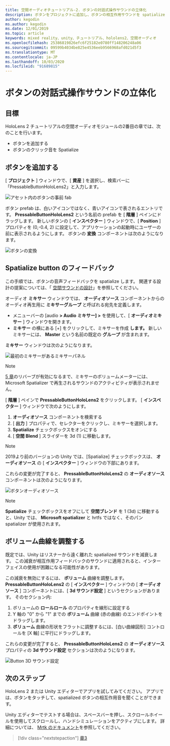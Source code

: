 ```yaml
---
title: 空間オーディオチュートリアル-2. ボタンの対話式操作サウンドの立体化
description: ボタンをプロジェクトに追加し、ボタンの相互作用サウンドを spatialize します。
author: kegodin
ms.author: kegodin
ms.date: 12/01/2019
ms.topic: article
keywords: mixed reality、unity、チュートリアル、hololens2、空間オーディオ
ms.openlocfilehash: 25386819826efc6f25182e0780ff148206248a06
ms.sourcegitcommit: 09599b4034be825e4536eeb9566968afd021d5f3
ms.translationtype: MT
ms.contentlocale: ja-JP
ms.lasthandoff: 10/03/2020
ms.locfileid: "91689815"
---
```

# <a name="spatializing-button-interaction-sounds"></a>ボタンの対話式操作サウンドの立体化

## <a name="objectives"></a>目標
HoloLens 2 チュートリアルの空間オーディオモジュールの2番目の章では、次のことを行います。
* ボタンを追加する
* ボタンのクリック音を Spatialize

## <a name="add-a-button"></a>ボタンを追加する
[ **プロジェクト** ] ウィンドウで、[ **資産** ] を選択し、検索バーに「PressableButtonHoloLens2」と入力します。

![アセット内のボタンの事前 fab](images/spatial-audio/button-prefab-in-assets.png)

ボタン prefab は、白いアイコンではなく、青いアイコンで表されるエントリです。 **PressableButtonHoloLens2** という名前の prefab を [ **階層** ] ペインにドラッグします。 新しいボタンの [ **インスペクター** ] ウィンドウで、[ **Position** ] プロパティを (0,-0.4, 2) に設定して、アプリケーションの起動時にユーザーの前に表示されるようにします。 ボタンの **変換** コンポーネントは次のようになります。

![ボタンの変換](images/spatial-audio/button-transform.png)

## <a name="spatialize-button-feedback"></a>Spatialize button のフィードバック
この手順では、ボタンの音声フィードバックを spatialize します。 関連する設計の提案については、「 [空間サウンドの設計](../../../design/spatial-sound-design.md)」を参照してください。 

オーディオ **ミキサー** ウィンドウでは、 **オーディオソース** コンポーネントからのオーディオ再生用に **ミキサーグループ** と呼ばれる宛先を定義します。 
* メニューバーの [audio **> Audio ミキサー] >** を使用して、[ **オーディオミキサー** ] ウィンドウを開きます。
* **ミキサー** の横にある [+] をクリックして、ミキサーを作成 **します。** 新しいミキサーには、 **Master** という名前の既定の **グループ** が含まれます。

**ミキサー** ウィンドウは次のようになります。

![最初のミキサーがあるミキサーパネル](images/spatial-audio/mixer-panel-with-first-mixer.png)

> [!NOTE]
> [5 章](unity-spatial-audio-ch5.md)のリバーブが有効になるまで、ミキサーのボリュームメーターには、Microsoft Spatializer で再生されるサウンドのアクティビティが表示されません。

[ **階層** ] ペインで **PressableButtonHoloLens2** をクリックします。 [ **インスペクター** ] ウィンドウで次のようにします。
1. **オーディオソース** コンポーネントを検索する
2. [ **出力** ] プロパティで、セレクターをクリックし、ミキサーを選択します。
3. **Spatialize** チェックボックスをオンにする
4. [ **空間 Blend** ] スライダーを 3d (1) に移動します。

> [!NOTE]
> 2019より前のバージョンの Unity では、[Spatialize] チェックボックスは、 **オーディオソース** の [ **インスペクター** ] ウィンドウの下部にあります。

これらの変更が完了すると、 **PressableButtonHoloLens2** の **オーディオソース** コンポーネントは次のようになります。

![ボタンオーディオソース](images/spatial-audio/button-audio-source.png)

> [!NOTE]
> **Spatialize** チェックボックスをオフにして **空間ブレンド** を 1 (3d) に移動すると、Unity では、 **Microsoft spatializer** と hrtfs ではなく、そのパン spatializer が使用されます。

## <a name="adjust-the-volume-curve"></a>ボリューム曲線を調整する
既定では、Unity はリスナーから遠く離れた spatialized サウンドを減衰します。 この減衰が相互作用フィードバックのサウンドに適用されると、インターフェイスの使用が困難になる可能性があります。

この減衰を無効にするには、 **ボリューム** 曲線を調整します。 **PressableButtonHoloLens2** の [ **インスペクター** ] ウィンドウの [ **オーディオソース** ] コンポーネントには、[ **3d サウンド設定** ] というセクションがあります。 そのセクション内:
1. ボリュームの **ロールロール** のプロパティを線形に設定する
2. Y 軸の "0" から "1" までの **ボリューム** 曲線 (赤の曲線) のエンドポイントをドラッグします。
3. **ボリューム** 曲線の形状をフラットに調整するには、[白い曲線図形] コントロールを [X 軸] に平行にドラッグします。

これらの変更が完了すると、 **PressableButtonHoloLens2** の **オーディオソース** プロパティの **3d サウンド設定** セクションは次のようになります。

![Button 3D サウンド設定](images/spatial-audio/button-3d-sound-settings.png)

## <a name="next-steps"></a>次のステップ

HoloLens 2 または Unity エディターでアプリを試してみてください。 アプリでは、ボタンをタッチして、spatialized ボタンの相互作用音を聞くことができます。

Unity エディターでテストする場合は、スペースバーを押し、スクロールホイールを使用してスクロールし、ハンドシミュレーションをアクティブにします。 詳細については、 [Mrtk のドキュメント](https://microsoft.github.io/MixedRealityToolkit-Unity/Documentation/GettingStartedWithTheMRTK.html#using-the-in-editor-hand-input-simulation-to-test-a-scene)を参照してください。

> [!div class="nextstepaction"]
> [章3](unity-spatial-audio-ch3.md)

